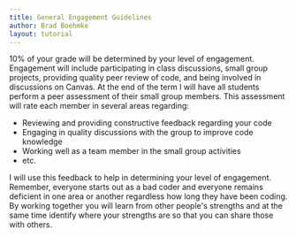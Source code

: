 ```yaml
---
title: General Engagement Guidelines
author: Brad Boehmke
layout: tutorial
---
```


10% of your grade will be determined by your level of engagement. Engagement will include participating in class discussions, small group projects, providing quality peer review of code, and being involved in discussions on Canvas. At the end of the term I will have all students perform a peer assessment of their small group members. This assessment will rate each member in several areas regarding:

* Reviewing and providing constructive feedback regarding your code
* Engaging in quality discussions with the group to improve code knowledge
* Working well as a team member in the small group activities
* etc.


I will use this feedback to help in determining your level of engagement. Remember, everyone starts out as a bad coder and everyone remains deficient in one area or another regardless how long they have been coding. By working together you will learn from other people's strengths and at the same time identify where your strengths are so that you can share those with others.
